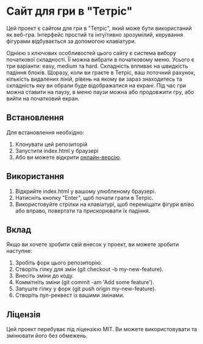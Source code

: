 # Сайт для гри в "Тетріс"

Цей проект є сайтом для гри в "Тетріс", який може бути використаний як веб-гра.
Інтерфейс простий та інтуїтивно зрозумілий, керування фігурами відбувається за допомогою клавіатури.

Однією з ключових особливостей цього сайту є система вибору початкової складності. Її можна вибрати в початковому меню. Усього є три варіанти: easy, medium та hard. Складність впливає на швидкість падіння блоків. Щоразу, коли ви граєте в Тетріс, ваш поточний рахунок, кількість видалених ліній, рівень на якому ви зараз знаходитесь та складність яку ви обрали буде відображатися на екрані. Під час гри можна ставити на паузу, в меню паузи можна або продовжити гру, або вийти на початковий екран.

## Встановлення
Для встановлення необхідно:

1. Клонувати цей репозиторій
2. Запустити index.html у браузері
3. Або ви можете відкрити [онлайн-версію](https://artem-lupaschenko.github.io/).

## Використання
1. Відкрийте index.html у вашому улюбленому браузері.
2. Натисніть кнопку "Enter", щоб почати грати в Тетріс.
3. Використовуйте стрілки на клавіатурі, щоб переміщати фігури вліво або вправо, повертати та прискорювати їх падіння.
## Вклад
Якщо ви хочете зробити свій внесок у проект, ви можете зробити наступне:

1. Зробіть форк цього репозиторію.
2. Створіть гілку для змін (git checkout -b my-new-feature).
3. Внесіть зміни до коду.
4. Коммітніть зміни (git commit -am 'Add some feature').
5. Запуште гілку у форк (git push origin my-new-feature).
6. Створіть пул-реквест із вашими змінами.
## Ліцензія
Цей проект перебуває під ліцензією MIT. Ви можете використовувати та змінювати його без обмежень.